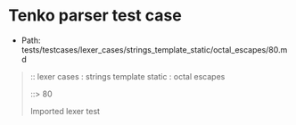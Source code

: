 # Tenko parser test case

- Path: tests/testcases/lexer_cases/strings_template_static/octal_escapes/80.md

> :: lexer cases : strings template static : octal escapes
>
> ::> 80
>
> Imported lexer test
>
> <template pure> FourToSeven OctalDigit other char

## Input

`````js
`\73X`
`````

## Output

_Note: the whole output block is auto-generated. Manual changes will be overwritten!_

Below follow outputs in four parsing modes: sloppy mode, strict mode script goal, module goal, web compat mode (always sloppy).

Note that the output parts are auto-generated by the test runner to reflect actual result.

### Sloppy mode

Parsed with script goal and as if the code did not start with strict mode header.

`````
throws: Parser error!
  Template contained an illegal escape, illegal in a statement

`\73X`
^------- error
`````

### Strict mode

Parsed with script goal but as if it was starting with `"use strict"` at the top.

_Output same as sloppy mode._

### Module goal

Parsed with the module goal.

_Output same as sloppy mode._

### Web compat mode

Parsed in sloppy script mode but with the web compat flag enabled.

_Output same as sloppy mode._
